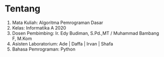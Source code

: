 # Tentang
1. Mata Kuliah: Algoritma Pemrograman Dasar
2. Kelas: Informatika A 2020
3. Dosen Pembimbing: Ir. Edy Budiman, S.Pd.,MT / Muhammad Bambang F, M.Kom
4. Asisten Laboratorium: Ade | Daffa | Irvan | Shafa
5. Bahasa Pemrograman: Python

